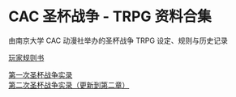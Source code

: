 # CAC 圣杯战争 - TRPG 资料合集

由南京大学 CAC 动漫社举办的圣杯战争 TRPG 设定、规则与历史记录

[玩家规则书](./rulebook)

[第一次圣杯战争实录](./history/20170805-FirstWar)   
[第二次圣杯战争实录（更新到第二章）](./history/20170812-SecondWar)